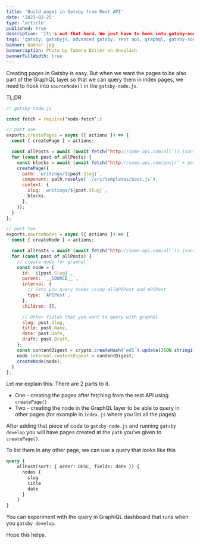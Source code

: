 ```yaml
---
title: 'Build pages in Gatsby from Rest API'
date: '2021-02-25'
type: 'article'
published: true
description: 'It\'s not that hard. We just have to hook into gatsby-node.'
tags: 'gatsby, gatsbyjs, advanced gatsby, rest api, graphql, gatsby-source-api'
banner: banner.jpg
bannercaption: Photo by Tamara Bitter on Unsplash
bannerFullWidth: true
---
```


Creating pages in Gatsby is easy. But when we want the pages to be also part of the GraphQL layer so that we can query them in index pages, we need to hook into `sourceNode()` in the `gatsby-node.js`.

TL;DR

```js
// gatsby-node.js

const fetch = require(‘node-fetch’;)

// part one
exports.createPages = async ({ actions }) => {
  const { createPage } = actions;

  const allPosts = await (await fetch(‘http://some-api.com/all’)).json();
  for (const post of allPosts) {
    const blocks = await (await fetch(‘http://some-api.com/post/’ + post.id)).json();
    createPage({
      path: `writings/${post.Slug}`,
      component: path.resolve(`./src/templates/post.js`),
      context: {
        slug: `writings/${post.Slug}`,
        blocks,
      },
    });
  }
};

// part two
exports.sourceNodes = async ({ actions }) => {
  const { createNode } = actions;

  const allPosts = await (await fetch(‘http://some-api.com/all’)).json();
  for (const post of allPosts) {
    // create node for graphql
    const node = {
      id: `${post.Slug}`,
      parent: `__SOURCE__`,
      internal: {
        // lets you query nodes using allAPIPost and APIPost
        type: `APIPost`,
      },
      children: [],

      // Other fields that you want to query with graphQl
      slug: post.Slug,
      title: post.Name,
      date: post.Date,
      draft: post.Draft,
    };
    const contentDigest = crypto.createHash(`md5`).update(JSON.stringify(node)).digest(`hex`);
    node.internal.contentDigest = contentDigest;
    createNode(node);
  }
};
```

Let me explain this. There are 2 parts to it.
- One - creating the pages after fetching from the rest API using `createPage()`
- Two - creating the node in the GraphQL layer to be able to query in other pages (for example in `index.js` where you list all the pages)

After adding that piece of code to `gatsby-node.js` and running `gatsby develop` you will have pages created at the `path` you’ve given to `createPage()`.

To list them in any other page, we can use a query that looks like this

```graphql
query {
	allPost(sort: { order: DESC, fields: date }) {
	  nodes {
	    slug
	    title
	    date
	  }
	}
}
```

You can experiment with the query in GraphiQL dashboard that runs when you `gatsby develop`.

Hope this helps.
